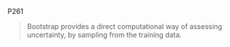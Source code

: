 P261
> Bootstrap provides a direct computational way of assessing uncertainty, by sampling from the training data.
